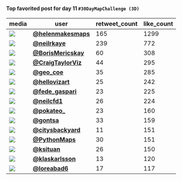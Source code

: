 #### Top favorited post for day 11 `#30DayMapChallenge (3D)`
| media                                                                                         | user                                                                                 |   retweet_count |   like_count |
|-----------------------------------------------------------------------------------------------|--------------------------------------------------------------------------------------|-----------------|--------------|
| ![](https://pbs.twimg.com/media/FD6fZvFXIAYDwUM.jpg)                                          | **[@helenmakesmaps](https://twitter.com/helenmakesmaps/status/1458778835693056006)** |             165 |         1299 |
| ![](https://pbs.twimg.com/tweet_video_thumb/FD7YTN6XwAA5cEs.jpg)                              | **[@neilrkaye](https://twitter.com/neilrkaye/status/1458841403337981959)**           |             239 |          772 |
| ![](https://pbs.twimg.com/media/FD7pkVAXEAAokph.jpg)                                          | **[@BorisMericskay](https://twitter.com/BorisMericskay/status/1458861829761945608)** |              60 |          308 |
| ![](https://pbs.twimg.com/ext_tw_video_thumb/1458720593616986118/pu/img/ZDIGns1T9SPjNb3E.jpg) | **[@CraigTaylorViz](https://twitter.com/CraigTaylorViz/status/1458721719867383810)** |              44 |          295 |
| ![](https://pbs.twimg.com/media/FD5GBWGVIAEfuiQ.jpg)                                          | **[@geo_coe](https://twitter.com/geo_coe/status/1458681497905360900)**               |              35 |          285 |
| ![](https://pbs.twimg.com/media/FD6NAReX0AMEamX.jpg)                                          | **[@hellovizart](https://twitter.com/hellovizart/status/1458758394408583173)**       |              25 |          242 |
| ![](https://pbs.twimg.com/media/FD1rI5uXIAonWl_.jpg)                                          | **[@fede_gaspari](https://twitter.com/fede_gaspari/status/1458774007319339015)**     |              23 |          225 |
| ![](https://pbs.twimg.com/ext_tw_video_thumb/1458713457063301130/pu/img/-2_js7nXzZSvXMWZ.jpg) | **[@neilcfd1](https://twitter.com/neilcfd1/status/1458713610117545987)**             |              26 |          224 |
| ![](https://pbs.twimg.com/ext_tw_video_thumb/1458844053945073678/pu/img/f-8vH5jDLu9oPIDk.jpg) | **[@pokateo_](https://twitter.com/pokateo_/status/1458844709116391425)**             |              23 |          160 |
| ![](https://pbs.twimg.com/media/FD8snz_WQAMJHW9.jpg)                                          | **[@gontsa](https://twitter.com/gontsa/status/1458934136081723397)**                 |              33 |          159 |
| ![](https://pbs.twimg.com/media/FD7p-5iWYAIg6Q-.jpg)                                          | **[@citysbackyard](https://twitter.com/citysbackyard/status/1458860651351269384)**   |              11 |          151 |
| ![](https://pbs.twimg.com/media/FD8A-k0X0AMasSC.jpg)                                          | **[@PythonMaps](https://twitter.com/PythonMaps/status/1458886377890844672)**         |              30 |          151 |
| ![](https://pbs.twimg.com/media/FD5WAWDWUAM5a9j.jpg)                                          | **[@ksituan](https://twitter.com/ksituan/status/1458819555824918531)**               |              26 |          150 |
| ![](https://pbs.twimg.com/media/FDlPzKrXIAYUNZs.png)                                          | **[@klaskarlsson](https://twitter.com/klaskarlsson/status/1458703289441153027)**     |              13 |          120 |
| ![](https://pbs.twimg.com/media/FD59baRXIAAA37q.jpg)                                          | **[@loreabad6](https://twitter.com/loreabad6/status/1458747576455475210)**           |              17 |          117 |
 
